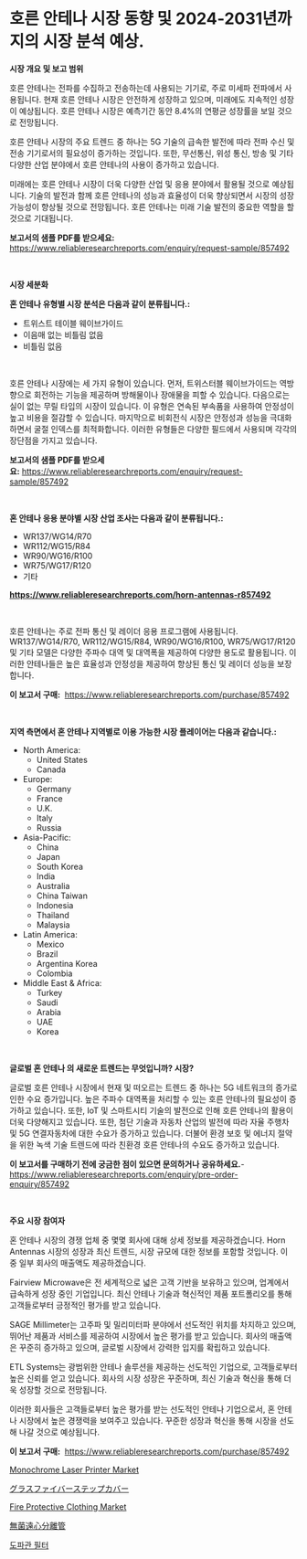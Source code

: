 <p><h1>호른 안테나 시장 동향 및 2024-2031년까지의 시장 분석 예상.</h1></p><p><strong>시장 개요 및 보고 범위</strong></p>
<p><p>호른 안테나는 전파를 수집하고 전송하는데 사용되는 기기로, 주로 미세파 전파에서 사용됩니다. 현재 호른 안테나 시장은 안전하게 성장하고 있으며, 미래에도 지속적인 성장이 예상됩니다. 호른 안테나 시장은 예측기간 동안 8.4%의 연평균 성장률을 보일 것으로 전망됩니다. </p><p>호른 안테나 시장의 주요 트렌드 중 하나는 5G 기술의 급속한 발전에 따라 전파 수신 및 전송 기기로서의 필요성이 증가하는 것입니다. 또한, 무선통신, 위성 통신, 방송 및 기타 다양한 산업 분야에서 호른 안테나의 사용이 증가하고 있습니다. </p><p>미래에는 호른 안테나 시장이 더욱 다양한 산업 및 응용 분야에서 활용될 것으로 예상됩니다. 기술의 발전과 함께 호른 안테나의 성능과 효율성이 더욱 향상되면서 시장의 성장 가능성이 향상될 것으로 전망됩니다. 호른 안테나는 미래 기술 발전의 중요한 역할을 할 것으로 기대됩니다.</p></p>
<p><strong>보고서의 샘플 PDF를 받으세요:</strong> <a href="https://www.reliableresearchreports.com/enquiry/request-sample/857492">https://www.reliableresearchreports.com/enquiry/request-sample/857492</a></p>
<p>&nbsp;</p>
<p><strong>시장 세분화</strong></p>
<p><strong>혼 안테나 유형별 시장 분석은 다음과 같이 분류됩니다.:</strong></p>
<p><ul><li>트위스트 테이블 웨이브가이드</li><li>이음매 없는 비틀림 없음</li><li>비틀림 없음</li></ul></p>
<p>&nbsp;</p>
<p><p>호른 안테나 시장에는 세 가지 유형이 있습니다. 먼저, 트위스터블 웨이브가이드는 역방향으로 회전하는 기능을 제공하며 방해물이나 장애물을 피할 수 있습니다. 다음으로는 실이 없는 무릴 타입의 시장이 있습니다. 이 유형은 연속된 부속품을 사용하여 안정성이 높고 비용을 절감할 수 있습니다. 마지막으로 비회전식 시장은 안정성과 성능을 극대화하면서 굴절 인덱스를 최적화합니다. 이러한 유형들은 다양한 필드에서 사용되며 각각의 장단점을 가지고 있습니다.</p></p>
<p><strong>보고서의 샘플 PDF를 받으세요:</strong>&nbsp;<a href="https://www.reliableresearchreports.com/enquiry/request-sample/857492">https://www.reliableresearchreports.com/enquiry/request-sample/857492</a></p>
<p>&nbsp;</p>
<p><strong> 혼 안테나 응용 분야별 시장 산업 조사는 다음과 같이 분류됩니다.:</strong></p>
<p><ul><li>WR137/WG14/R70</li><li>WR112/WG15/R84</li><li>WR90/WG16/R100</li><li>WR75/WG17/R120</li><li>기타</li></ul></p>
<p><strong><a href="https://www.reliableresearchreports.com/horn-antennas-r857492">https://www.reliableresearchreports.com/horn-antennas-r857492</a></strong></p>
<p>&nbsp;</p>
<p><p>호른 안테나는 주로 전파 통신 및 레이더 응용 프로그램에 사용됩니다. WR137/WG14/R70, WR112/WG15/R84, WR90/WG16/R100, WR75/WG17/R120 및 기타 모델은 다양한 주파수 대역 및 대역폭을 제공하여 다양한 용도로 활용됩니다. 이러한 안테나들은 높은 효율성과 안정성을 제공하여 향상된 통신 및 레이더 성능을 보장합니다.</p></p>
<p><strong>이 보고서 구매:</strong>&nbsp; <a href="https://www.reliableresearchreports.com/purchase/857492">https://www.reliableresearchreports.com/purchase/857492</a></p>
<p>&nbsp;</p>
<p><strong>지역 측면에서 혼 안테나 지역별로 이용 가능한 시장 플레이어는 다음과 같습니다.:</strong></p>
<p><ul>
    <li>
        North America:
        <ul>
            <li>United States</li>
            <li>Canada</li>
        </ul>
    </li>
    <li>
        Europe:
        <ul>
            <li>Germany</li>
            <li>France</li>
            <li>U.K.</li>
            <li>Italy</li>
            <li>Russia</li>
        </ul>
    </li>
    <li>
        Asia-Pacific:
        <ul>
            <li>China</li>
            <li>Japan</li>
            <li>South Korea</li>
            <li>India</li>
            <li>Australia</li>
            <li>China Taiwan</li>
            <li>Indonesia</li>
            <li>Thailand</li>
            <li>Malaysia</li>
        </ul>
    </li>
    <li>
        Latin America:
        <ul>
            <li>Mexico</li>
            <li>Brazil</li>
            <li>Argentina Korea</li>
            <li>Colombia</li>
        </ul>
    </li>
    <li>
        Middle East & Africa:
        <ul>
            <li>Turkey</li>
            <li>Saudi</li>
            <li>Arabia</li>
            <li>UAE</li>
            <li>Korea</li>
        </ul>
    </li>
    </ul></p>
<p>&nbsp;</p>
<p><strong>글로벌 혼 안테나 의 새로운 트렌드는 무엇입니까? 시장?</strong></p>
<p><p>글로벌 호른 안테나 시장에서 현재 및 떠오르는 트렌드 중 하나는 5G 네트워크의 증가로 인한 수요 증가입니다. 높은 주파수 대역폭을 처리할 수 있는 호른 안테나의 필요성이 증가하고 있습니다. 또한, IoT 및 스마트시티 기술의 발전으로 인해 호른 안테나의 활용이 더욱 다양해지고 있습니다. 또한, 첨단 기술과 자동차 산업의 발전에 따라 자율 주행차 및 5G 연결자동차에 대한 수요가 증가하고 있습니다. 더불어 환경 보호 및 에너지 절약을 위한 녹색 기술 트렌드에 따라 친환경 호른 안테나의 수요도 증가하고 있습니다.</p></p>
<p><strong>이 보고서를 구매하기 전에 궁금한 점이 있으면 문의하거나 공유하세요.</strong>- <a href="https://www.reliableresearchreports.com/enquiry/pre-order-enquiry/857492">https://www.reliableresearchreports.com/enquiry/pre-order-enquiry/857492</a></p>
<p>&nbsp;</p>
<p><strong>주요 시장 참여자</strong></p>
<p><p>혼 안테나 시장의 경쟁 업체 중 몇몇 회사에 대해 상세 정보를 제공하겠습니다. Horn Antennas 시장의 성장과 최신 트렌드, 시장 규모에 대한 정보를 포함할 것입니다. 이 중 일부 회사의 매출액도 제공하겠습니다.</p><p>Fairview Microwave은 전 세계적으로 넓은 고객 기반을 보유하고 있으며, 업계에서 급속하게 성장 중인 기업입니다. 최신 안테나 기술과 혁신적인 제품 포트폴리오를 통해 고객들로부터 긍정적인 평가를 받고 있습니다.</p><p>SAGE Millimeter는 고주파 및 밀리미터파 분야에서 선도적인 위치를 차지하고 있으며, 뛰어난 제품과 서비스를 제공하여 시장에서 높은 평가를 받고 있습니다. 회사의 매출액은 꾸준히 증가하고 있으며, 글로벌 시장에서 강력한 입지를 확립하고 있습니다.</p><p>ETL Systems는 광범위한 안테나 솔루션을 제공하는 선도적인 기업으로, 고객들로부터 높은 신뢰를 얻고 있습니다. 회사의 시장 성장은 꾸준하며, 최신 기술과 혁신을 통해 더욱 성장할 것으로 전망됩니다.</p><p>이러한 회사들은 고객들로부터 높은 평가를 받는 선도적인 안테나 기업으로서, 혼 안테나 시장에서 높은 경쟁력을 보여주고 있습니다. 꾸준한 성장과 혁신을 통해 시장을 선도해 나갈 것으로 예상됩니다.</p></p>
<p><strong>이 보고서 구매:</strong>&nbsp;&nbsp;<a href="https://www.reliableresearchreports.com/purchase/857492">https://www.reliableresearchreports.com/purchase/857492</a></p>
<p><p><a href="https://view.publitas.com/reportprime-1/monochrome-laser-printer-market-competitive-analysis-market-trends-and-forecast-to-2031/">Monochrome Laser Printer Market</a></p><p><a href="https://github.com/schmahlson/Market-Research-Report-List-1/blob/main/173704423686.md">グラスファイバーステップカバー</a></p><p><a href="https://view.publitas.com/reportprime-1/fire-protective-clothing-market-size-cagr-trends-2024-2030/">Fire Protective Clothing Market</a></p><p><a href="https://medium.com/@reyeshowell655/%E6%BB%85%E8%8F%8C%E9%81%A0%E5%BF%83%E3%83%81%E3%83%A5%E3%83%BC%E3%83%96%E5%B8%82%E5%A0%B4%E8%A6%8F%E6%A8%A1%E3%81%AF-%E3%82%B0%E3%83%AD%E3%83%BC%E3%83%90%E3%83%AB%E6%A5%AD%E7%95%8C%E3%81%AB%E3%81%8A%E3%81%91%E3%82%8B%E6%9C%80%E9%81%A9%E3%81%AA%E3%83%9E%E3%83%BC%E3%82%B1%E3%83%86%E3%82%A3%E3%83%B3%E3%82%B0%E3%83%81%E3%83%A3%E3%83%8D%E3%83%AB%E3%82%92%E6%98%8E%E3%82%89%E3%81%8B%E3%81%AB%E3%81%97%E3%81%BE%E3%81%99-872eb8227952">無菌遠心分離管</a></p><p><a href="https://github.com/KellyLyncyh543964/Market-Research-Report-List-1/blob/main/723149121465.md">도파관 필터</a></p></p>